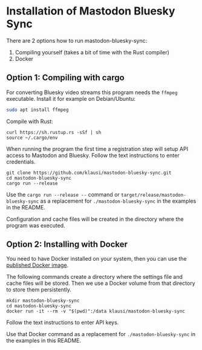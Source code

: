 # Installation of Mastodon Bluesky Sync

There are 2 options how to run mastodon-bluesky-sync:

1. Compiling yourself (takes a bit of time with the Rust compiler)
2. Docker

## Option 1: Compiling with cargo

For converting Bluesky video streams this program needs the `ffmpeg` executable. Install it for example on Debian/Ubuntu:
```sh
sudo apt install ffmpeg
```

Compile with Rust:

```
curl https://sh.rustup.rs -sSf | sh
source ~/.cargo/env
```
When running the program the first time a registration step will setup API access to Mastodon and Bluesky. Follow the text instructions to enter credentials.
```
git clone https://github.com/klausi/mastodon-bluesky-sync.git
cd mastodon-bluesky-sync
cargo run --release
```

Use the `cargo run --release --` command or `target/release/mastodon-bluesky-sync` as a replacement for `./mastodon-bluesky-sync` in the examples in the README.

Configuration and cache files will be created in the directory where the program was executed.

## Option 2: Installing with Docker

You need to have Docker installed on your system, then you can use the [published Docker image](https://hub.docker.com/r/klausi/mastodon-bluesky-sync).

The following commands create a directory where the settings file and cache files will be stored. Then we use a Docker volume from that directory to store them persistently.

```
mkdir mastodon-bluesky-sync
cd mastodon-bluesky-sync
docker run -it --rm -v "$(pwd)":/data klausi/mastodon-bluesky-sync
```

Follow the text instructions to enter API keys.

Use that Docker command as a replacement for `./mastodon-bluesky-sync` in the examples in this README.
